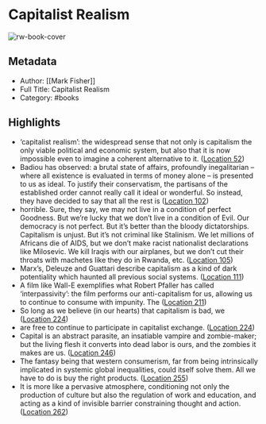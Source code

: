 # Capitalist Realism

![rw-book-cover](https://images-na.ssl-images-amazon.com/images/I/51n9nzgNnoL._SL200_.jpg)

## Metadata
- Author: [[Mark Fisher]]
- Full Title: Capitalist Realism
- Category: #books

## Highlights
- ‘capitalist realism’: the widespread sense that not only is capitalism the only viable political and economic system, but also that it is now impossible even to imagine a coherent alternative to it. ([Location 52](https://readwise.io/to_kindle?action=open&asin=B008H3WB36&location=52))
- Badiou has observed: a brutal state of affairs, profoundly inegalitarian – where all existence is evaluated in terms of money alone – is presented to us as ideal. To justify their conservatism, the partisans of the established order cannot really call it ideal or wonderful. So instead, they have decided to say that all the rest is ([Location 102](https://readwise.io/to_kindle?action=open&asin=B008H3WB36&location=102))
- horrible. Sure, they say, we may not live in a condition of perfect Goodness. But we’re lucky that we don’t live in a condition of Evil. Our democracy is not perfect. But it’s better than the bloody dictatorships. Capitalism is unjust. But it’s not criminal like Stalinism. We let millions of Africans die of AIDS, but we don’t make racist nationalist declarations like Milosevic. We kill Iraqis with our airplanes, but we don’t cut their throats with machetes like they do in Rwanda, etc. ([Location 105](https://readwise.io/to_kindle?action=open&asin=B008H3WB36&location=105))
- Marx’s, Deleuze and Guattari describe capitalism as a kind of dark potentiality which haunted all previous social systems. ([Location 111](https://readwise.io/to_kindle?action=open&asin=B008H3WB36&location=111))
- A film like Wall-E exemplifies what Robert Pfaller has called ‘interpassivity’: the film performs our anti-capitalism for us, allowing us to continue to consume with impunity. The ([Location 211](https://readwise.io/to_kindle?action=open&asin=B008H3WB36&location=211))
- So long as we believe (in our hearts) that capitalism is bad, we ([Location 224](https://readwise.io/to_kindle?action=open&asin=B008H3WB36&location=224))
- are free to continue to participate in capitalist exchange. ([Location 224](https://readwise.io/to_kindle?action=open&asin=B008H3WB36&location=224))
- Capital is an abstract parasite, an insatiable vampire and zombie-maker; but the living flesh it converts into dead labor is ours, and the zombies it makes are us. ([Location 246](https://readwise.io/to_kindle?action=open&asin=B008H3WB36&location=246))
- The fantasy being that western consumerism, far from being intrinsically implicated in systemic global inequalities, could itself solve them. All we have to do is buy the right products. ([Location 255](https://readwise.io/to_kindle?action=open&asin=B008H3WB36&location=255))
- It is more like a pervasive atmosphere, conditioning not only the production of culture but also the regulation of work and education, and acting as a kind of invisible barrier constraining thought and action. ([Location 262](https://readwise.io/to_kindle?action=open&asin=B008H3WB36&location=262))
